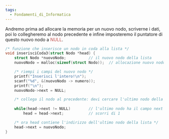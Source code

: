 ```yaml
---
tags:
  - Fondamenti_di_Informatica
---
```

Andremo prima ad allocare la memoria per un nuovo nodo, scriverne i dati, poi lo collegheremo al nodo precedente e infine imposteremo il puntatore di questo nuovo nodo a <font color="#c0504d">NULL</font>.

```C
/* funzione che inserisce un nodo in coda alla lista */
void inserisciCoda3(struct Nodo *head) {
    struct Nodo *nuovoNodo;          // il nuovo nodo della lista
    nuovoNodo = malloc(sizeof(struct Nodo));  // allocazione nuovo nodo nell'heap

    /* riempi i campi del nuovo nodo */
    printf("Inserisci l'intero!\n");
    scanf("%d", &(nuovoNodo -> numero));
    printf("\n");
    nuovoNodo->next = NULL;

    /* collega il nodo al precedente: devi cercare l'ultimo nodo della lista, che potrebbe anche essere quello fittizio */
    
    while(head->next != NULL)        // l'ultimo nodo ha il campo next vuoto
        head = head->next;           // scorri di 1

    /* ora head contiene l'indirizzo dell'ultimo nodo della lista */
    head->next = nuovoNodo;
}
```